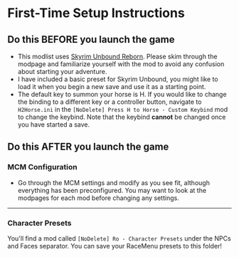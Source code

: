 # First-Time Setup Instructions

## Do this BEFORE you launch the game

- This modlist uses [Skyrim Unbound Reborn](https://www.nexusmods.com/skyrimspecialedition/mods/27962). Please skim through the modpage and familiarize yourself with the mod to avoid any confusion about starting your adventure.
- I have included a basic preset for Skyrim Unbound, you might like to load it when you begin a new save and use it as a starting point.
- The default key to summon your horse is H. If you would like to change the binding to a different key or a controller button, navigate to `H2Horse.ini` in the `[NoDelete] Press H to Horse - Custom Keybind` mod to change the keybind. Note that the keybind **cannot** be changed once you have started a save.

## Do this AFTER you launch the game

### MCM Configuration

- Go through the MCM settings and modify as you see fit, although everything has been preconfigured. You may want to look at the modpages for each mod before changing any settings.

---

### Character Presets

You'll find a mod called `[NoDelete] Ro - Character Presets` under the NPCs and Faces separator. You can save your RaceMenu presets to this folder!
